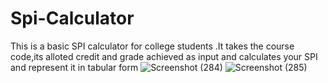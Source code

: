 # Spi-Calculator
This is a basic SPI calculator for college students .It takes the course code,its alloted credit and grade achieved as input and calculates your SPI and represent it in tabular form
![Screenshot (284)](https://user-images.githubusercontent.com/83686100/177983591-4985f2c0-c626-4864-bee5-598f5db1c3e1.png)
![Screenshot (285)](https://user-images.githubusercontent.com/83686100/177983621-41bf0628-02e4-4142-8a89-8435e2c8cd4c.png)

